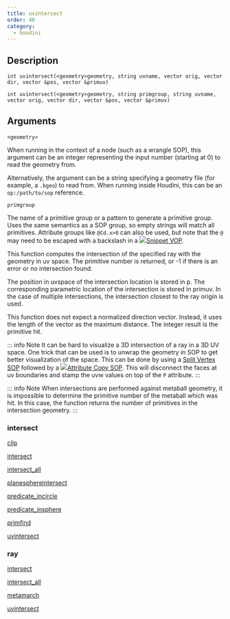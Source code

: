 ```yaml
---
title: uvintersect
order: 40
category:
  - houdini
---
```


## Description

`int uvintersect(<geometry>geometry, string uvname, vector orig, vector dir, vector &pos, vector &primuv)`

`int uvintersect(<geometry>geometry, string primgroup, string uvname, vector orig, vector dir, vector &pos, vector &primuv)`

## Arguments

`<geometry>`

When running in the context of a node (such as a wrangle SOP), this argument
can be an integer representing the input number (starting at 0) to read the
geometry from.

Alternatively, the argument can be a string specifying a geometry file (for
example, a `.bgeo`) to read from. When running inside Houdini, this can be an
`op:/path/to/sop` reference.

`primgroup`

The name of a primitive group or a pattern to generate a primitive group. Uses
the same semantics as a SOP group, so empty strings will match all primitives.
Attribute groups like `@Cd.x>0` can also be used, but note that the `@` may
need to be escaped with a backslash in a
[![](../../icons/COMMON/wrangle.svg)Snippet VOP](../../nodes/vop/snippet.html "Runs a VEX snippet to modify the incoming values.").

This function computes the intersection of the specified ray with the geometry
in uv space. The primitive number is returned, or -1 if there is an error or
no intersection found.

The position in uvspace of the intersection location is stored in p. The
corresponding parametric location of the intersection is stored in primuv. In
the case of multiple intersections, the intersection closest to the ray origin
is used.

This function does not expect a normalized direction vector. Instead, it uses
the length of the vector as the maximum distance. The integer result is the
primitive hit.

::: info Note
It can be hard to visualize a 3D intersection of a ray in a 3D UV space. One
trick that can be used is to unwrap the geometry in SOP to get better
visualization of the space. This can be done by using a [Split Vertex
SOP](../../nodes/sop/splitvertex.html) followed by a
[![](../../icons/SOP/attribcopy.svg)Attribute Copy
SOP](../../nodes/sop/attribcopy.html "Copies attributes between groups of
vertices, points, or primitives."). This will disconnect the faces at uv boundaries and
stamp the uvw values on top of the `P` attribute.
:::

::: info Note
When intersections are performed against metaball geometry, it is impossible
to determine the primitive number of the metaball which was hit. In this case,
the function returns the number of primitives in the intersection geometry.
:::

### intersect

[clip](clip.html)

[intersect](intersect.html)

[intersect_all](intersect_all.html)

[planesphereintersect](planesphereintersect.html)

[predicate_incircle](predicate_incircle.html)

[predicate_insphere](predicate_insphere.html)

[primfind](primfind.html)

[uvintersect](uvintersect.html)

### ray

[intersect](intersect.html)

[intersect_all](intersect_all.html)

[metamarch](metamarch.html)

[uvintersect](uvintersect.html)
